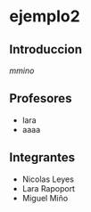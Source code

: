 # ejemplo2

## Introduccion
 *mmino*


## Profesores
 * lara
 * aaaa


## Integrantes
* Nicolas Leyes
* Lara Rapoport	
* Miguel Miño


